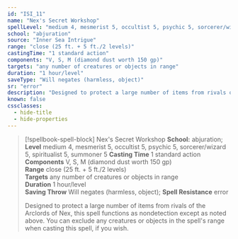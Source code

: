 ```yaml
---
id: "ISI_11"
name: "Nex's Secret Workshop"
spellLevel: "medium 4, mesmerist 5, occultist 5, psychic 5, sorcerer/wizard 5, spiritualist 5, summoner 5"
school: "abjuration"
source: "Inner Sea Intrigue"
range: "close (25 ft. + 5 ft./2 levels)"
castingTime: "1 standard action"
components: "V, S, M (diamond dust worth 150 gp)"
targets: "any number of creatures or objects in range"
duration: "1 hour/level"
saveType: "Will negates (harmless, object)"
sr: "error"
description: "Designed to protect a large number of items from rivals of the Arclords of Nex, this spell functions as nondetection except as noted above. You can exclude any creatures or objects in the spell's range when casting this spell, if you wish."
known: false
cssclasses:
  - hide-title
  - hide-properties
---
```


> [!spellbook-spell-block] Nex's Secret Workshop
> **School:** abjuration; **Level** medium 4, mesmerist 5, occultist 5, psychic 5, sorcerer/wizard 5, spiritualist 5, summoner 5
> **Casting Time** 1 standard action  
> **Components** V, S, M (diamond dust worth 150 gp)  
> **Range** close (25 ft. + 5 ft./2 levels)  
> **Targets** any number of creatures or objects in range  
> **Duration** 1 hour/level  
> **Saving Throw** Will negates (harmless, object); **Spell Resistance** error
> 
> Designed to protect a large number of items from rivals of the Arclords of Nex, this spell functions as nondetection except as noted above. You can exclude any creatures or objects in the spell's range when casting this spell, if you wish.